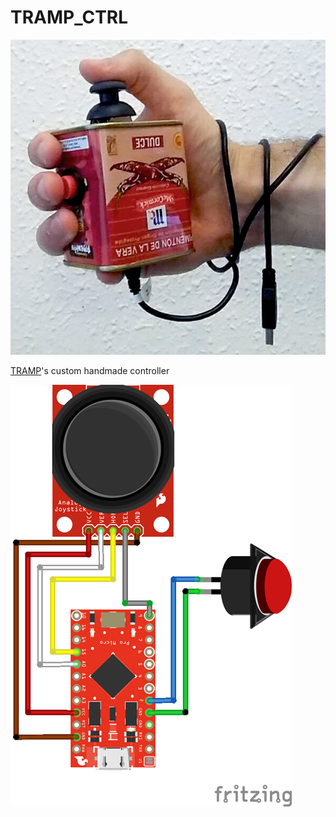 # TRAMP_CTRL
![GitHub Logo](/CTRL_IMGS/TRAMP_CTRL.png)

[TRAMP](https://github.com/leandroestrella/TRAMP)'s custom handmade controller

![GitHub Logo](/CTRL_IMGS/TRAMP_CTRL_FRITZING.png)
